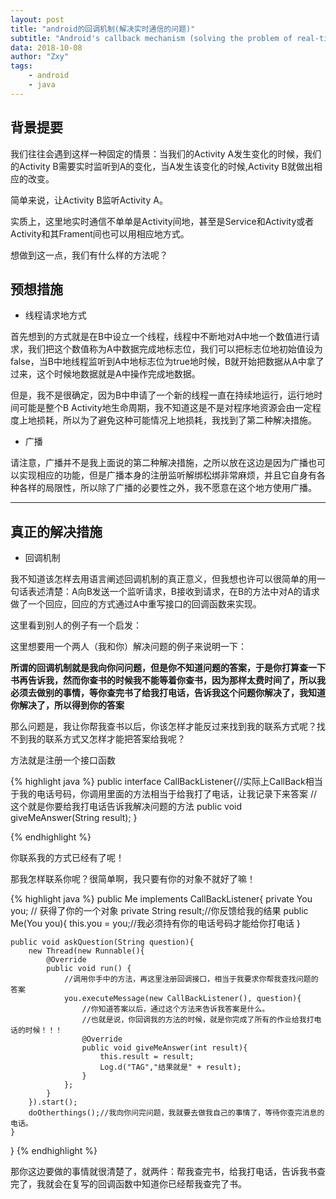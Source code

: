 ```yaml
---
layout: post
title: "android的回调机制(解决实时通信的问题)"
subtitle: "Android's callback mechanism (solving the problem of real-time communication)"
data: 2018-10-08
author: "Zxy"
tags:
    - android
    - java
---
```


## 背景提要

我们往往会遇到这样一种固定的情景：当我们的Activity A发生变化的时候，我们的Activity B需要实时监听到A的变化，当A发生该变化的时候,Activity B就做出相应的改变。

简单来说，让Activity B监听Activity A。

实质上，这里地实时通信不单单是Activity间地，甚至是Service和Activity或者Activity和其Frament间也可以用相应地方式。

想做到这一点，我们有什么样的方法呢？

## 预想措施

- 线程请求地方式

首先想到的方式就是在B中设立一个线程，线程中不断地对A中地一个数值进行请求，我们把这个数值称为A中数据完成地标志位，我们可以把标志位地初始值设为false，当B中地线程监听到A中地标志位为true地时候，B就开始把数据从A中拿了过来，这个时候地数据就是A中操作完成地数据。

但是，我不是很确定，因为B中申请了一个新的线程一直在持续地运行，运行地时间可能是整个B Activity地生命周期，我不知道这是不是对程序地资源会由一定程度上地损耗，所以为了避免这种可能情况上地损耗，我找到了第二种解决措施。

- 广播

请注意，广播并不是我上面说的第二种解决措施，之所以放在这边是因为广播也可以实现相应的功能，但是广播本身的注册监听解绑松绑非常麻烦，并且它自身有各种各样的局限性，所以除了广播的必要性之外，我不愿意在这个地方使用广播。

----------

## 真正的解决措施

- 回调机制

我不知道该怎样去用语言阐述回调机制的真正意义，但我想也许可以很简单的用一句话表述清楚：A向B发送一个监听请求，B接收到请求，在B的方法中对A的请求做了一个回应，回应的方式通过A中重写接口的回调函数来实现。

这里看到别人的例子有一个启发：

这里想要用一个两人（我和你）解决问题的例子来说明一下：

**所谓的回调机制就是我向你问问题，但是你不知道问题的答案，于是你打算查一下书再告诉我，然而你查书的时候我不能等着你查书，因为那样太费时间了，所以我必须去做别的事情，等你查完书了给我打电话，告诉我这个问题你解决了，我知道你解决了，所以得到你的答案**

那么问题是，我让你帮我查书以后，你该怎样才能反过来找到我的联系方式呢？找不到我的联系方式又怎样才能把答案给我呢？

方法就是注册一个接口函数

{% highlight java %}
public interface CallBackListener{//实际上CallBack相当于我的电话号码，你调用里面的方法相当于给我打了电话，让我记录下来答案
	//这个就是你要给我打电话告诉我解决问题的方法
	public void giveMeAnswer(String result);
}

{% endhighlight %}

你联系我的方式已经有了呢！

那我怎样联系你呢？很简单啊，我只要有你的对象不就好了嘛！

{% highlight java %}
public Me implements CallBackListener{
	private You you; // 获得了你的一个对象
	private String result;//你反馈给我的结果
	public Me(You you){
		this.you = you;//我必须持有你的电话号码才能给你打电话
	}
	
	public void askQuestion(String question){
		new Thread(new Runnable(){
			@Override
			public void run() {
				//调用你手中的方法，再这里注册回调接口，相当于我要求你帮我查找问题的答案
				you.executeMessage(new CallBackListener(), question){
					//你知道答案以后，通过这个方法来告诉我答案是什么。
					//也就是说，你回调我的方法的时候，就是你完成了所有的作业给我打电话的时候！！！
					@Override
					public void giveMeAnswer(int result){
						this.result = result;
						Log.d("TAG","结果就是" + result);
					}
				};
			}
		}).start();
		doOtherthings();//我向你问完问题，我就要去做我自己的事情了，等待你查完消息的电话。
	}
}
{% endhighlight %}

那你这边要做的事情就很清楚了，就两件：帮我查完书，给我打电话，告诉我书查完了，我就会在复写的回调函数中知道你已经帮我查完了书。